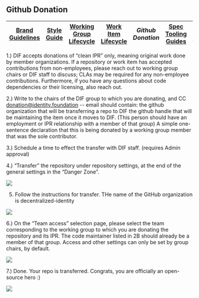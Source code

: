## Github Donation

|[Brand Guidelines](brand-guidelines.md)|[Style Guide](style-guide.md)|[Working Group Lifecycle](working-group-lifecycle.md)|[Work Item Lifecycle](work-item-lifecycle.md)|*Github Donation*|[Spec Tooling Guides](spec-tooling-guides.md)|[Code of Conduct](code-of-conduct.md)|
|---|---|---|---|---|---|---|

1.) DIF accepts donations of “clean IPR” only, meaning original work done by member organizations. If a repository or work item has accepted contributions from non-employees, please reach out to working group chairs or DIF staff to discuss; CLAs may be required for any non-employee contributions. Furthermore, if you have any questions about code dependencies or their licensing, also reach out.

2.) Write to the chairs of the DIF group to which you are donating, and CC donation@identity.foundation -- email should contain:
the github organization that will be transferring a repo to DIF
the github handle that will be maintaining the item once it moves to DIF. (This person should have an employment or IPR relationship with a member of that group)
A simple one-sentence declaration that this is being donated by a working group member that was the sole contributor. 

3.) Schedule a time to effect the transfer with DIF staff. (requires Admin approval) 

4.) “Transfer” the repository under repository settings, at the end of the general settings in the “Danger Zone”. 

![](https://i.imgur.com/AHSXz67.png)

5. Follow the instructions for transfer. THe name of the GitHub organization is decentralized-identity

![](https://i.imgur.com/DEJl2tF.png)

6.) On the “Team access” selection page, please select the team corresponding to the working group to which you are donating the repository and its IPR. The code maintainer listed in 2B should already be a member of that group. Access and other settings can only be set by group chairs, by default.

![](https://i.imgur.com/gkswV3A.png)

7.) Done. Your repo is transferred. Congrats, you are officially an open-source hero :) 

![](https://i.imgur.com/QJyUaHx.png)

